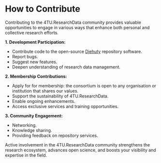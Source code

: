 # How to Contribute

Contributing to the 4TU.ResearchData community provides valuable opportunities to engage in various ways that enhance both personal and collective research efforts. 

**1. Development Participation:**
- Contribute code to the open-source [Djehuty](https://github.com/4TUResearchData/djehuty) repository software.
- Report bugs.
- Suggest new features.
- Deepen understanding of research data management.

**2. Membership Contributions:**
- Apply for for membership: the consortium is open to any organisation or institution that shares our values.
- Support the sustainability of 4TU.ResearchData.
- Enable ongoing enhancements.
- Access exclusive services and training opportunities.

**3. Community Engagement:**
- Networking.
- Knowledge sharing.
- Providing feedback on repository services.

Active involvement in the 4TU.ResearchData community strengthens the research ecosystem, advances open science, and boosts your visibility and expertise in the field.
